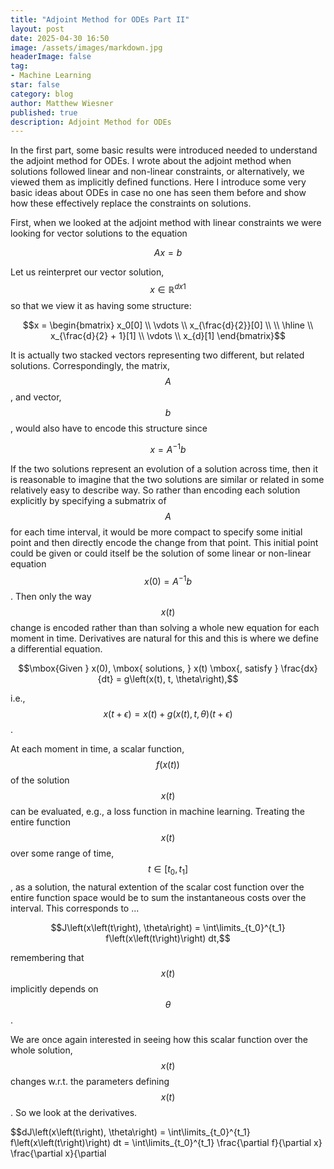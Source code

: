 ```yaml
---
title: "Adjoint Method for ODEs Part II"
layout: post
date: 2025-04-30 16:50
image: /assets/images/markdown.jpg
headerImage: false
tag:
- Machine Learning
star: false
category: blog
author: Matthew Wiesner
published: true
description: Adjoint Method for ODEs
---
```


In the first part, some basic results were introduced needed to understand the adjoint method for ODEs. I wrote about the adjoint method when solutions followed linear and non-linear constraints, or alternatively, we viewed them as implicitly defined functions. Here I introduce some very basic ideas about ODEs in case no one has seen them before and show how these effectively replace the constraints on solutions. 

First, when we looked at the adjoint method with linear constraints we were looking for vector solutions to the equation

$$Ax = b$$

Let us reinterpret our vector solution, $$x \in \mathbb{R}^{d x 1}$$ so that we view it as having some structure:

$$x = \begin{bmatrix} x_0[0] \\ \vdots \\ x_{\frac{d}{2}}[0] \\ \\ \hline \\ x_{\frac{d}{2} + 1}[1] \\ \vdots \\ x_{d}[1] \end{bmatrix}$$

It is actually two stacked vectors representing two different, but related solutions. Correspondingly, the matrix, $$A$$, and vector, $$b$$, would also have to encode this structure since

$$ x = A^{-1} b $$

If the two solutions represent an evolution of a solution across time, then it is reasonable to imagine that the two solutions are similar or related in some relatively easy to describe way. So rather than encoding each solution explicitly by specifying a submatrix of $$A$$ for each time interval, it would be more compact to specify some initial point and then directly encode the change from that point. This initial point could be given or could itself be the solution of some linear or non-linear equation $$x(0) = A^{-1}b$$. Then only the way $$x(t)$$ change is encoded rather than than solving a whole new equation for each moment in time. Derivatives are natural for this and this is where we define a differential equation. 
 
$$\mbox{Given } x(0), \mbox{ solutions, } x(t) \mbox{, satisfy } \frac{dx}{dt} = g\left(x(t), t, \theta\right),$$

i.e., $$x\left(t+\epsilon\right) = x\left(t\right) + g\left(x(t), t, \theta\right) \left(t + \epsilon\right)$$.

At each moment in time, a scalar function, $$f\left(x\left(t\right)\right)$$ of the solution $$x(t)$$ can be evaluated, e.g., a loss function in machine learning. Treating the entire function $$x(t)$$ over some range of time, $$t \in [t_0, t_1]$$, as a solution, the natural extention of the scalar cost function over the entire function space would be to sum the instantaneous costs over the interval. This corresponds to ...

$$J\left(x\left(t\right), \theta\right) = \int\limits_{t_0}^{t_1} f\left(x\left(t\right)\right) dt,$$

remembering that $$x\left(t\right)$$ implicitly depends on $$\theta$$.

We are once again interested in seeing how this scalar function over the whole solution, $$x\left(t\right)$$ changes w.r.t. the parameters defining $$x\left(t\right)$$. So we look at the derivatives.

$$dJ\left(x\left(t\right), \theta\right) = \int\limits_{t_0}^{t_1} f\left(x\left(t\right)\right) dt = \int\limits_{t_0}^{t_1} \frac{\partial f}{\partial x} \frac{\partial x}{\partial 
